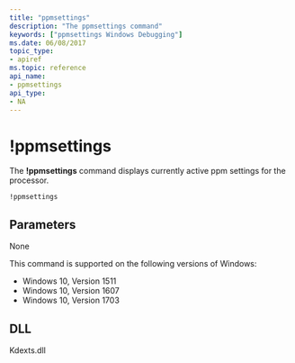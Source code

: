 ```yaml
---
title: "ppmsettings"
description: "The ppmsettings command"
keywords: ["ppmsettings Windows Debugging"]
ms.date: 06/08/2017
topic_type:
- apiref
ms.topic: reference
api_name:
- ppmsettings
api_type:
- NA
---
```


# !ppmsettings


The **!ppmsettings** command displays currently active ppm settings for the processor.

```dbgcmd
!ppmsettings
```

## Parameters

None

This command is supported on the following versions of Windows:

- Windows 10, Version 1511
- Windows 10, Version 1607
- Windows 10, Version 1703

## DLL

Kdexts.dll 

 






